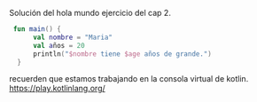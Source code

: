 Solución del hola mundo ejercicio del cap 2. 

```kt
 fun main() {
      val nombre = "Maria"
      val años = 20
      println("$nombre tiene $age años de grande.")
  }
```
recuerden que estamos trabajando en la consola virtual de kotlin.
https://play.kotlinlang.org/
